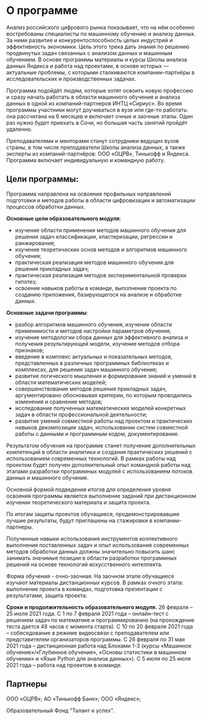 # О программе

Анализ российского цифрового рынка показывает, что на нём особенно востребованы специалисты по машинному обучению и анализу данных. За ними развитие и конкурентоспособность целых индустрий и эффективность экономики. Цель этого трека дать знания по решению продвинутых задач связанных с анализом данных и машинным обучением. В основе программы материалы и курсы Школы анализа данных Яндекса и работа над проектами, в основе которых — актуальные проблемы, с которыми сталкиваются компании-партнёры в исследовательских и производственных задачах.

Программа подойдёт людям, которые хотят освоить новую профессию и сразу начать работать в области машинного обучения и анализа данных в одной из компаний-партнеров ИНТЦ «Сириус». Во время программы участники могут доучиваться в вузе или где-то работать: она рассчитана на 6 месяцев и включает очные и заочные этапы. Один раз нужно будет приехать в Сочи, но большая часть занятий пройдёт удаленно.

Преподавателями и менторами станут сотрудники ведущих вузов страны, в том числе преподаватели Школы анализа данных, а также эксперты из компаний-партнёров: ООО «ОЦРВ», Тинькофф и Яндекса. Программа включает индивидуальную и командную работу.

## Цели программы:

Программа направлена на освоение профильных направлений подготовки и методов работы в области цифровизации и автоматизации процессов обработки данных.

**Основные цели образовательного модуля**:
- изучение области применения методов машинного обучения для решения задач классификации, кластеризации, регрессии и ранжирования;
- изучение теоретических основ методов и алгоритмов машинного обучения;
- практическая реализация методов машинного обучения для решения прикладных задач;
- практическая реализация методов экспериментальной проверки гипотез;
- освоение навыков работы в команде, выполнение проекта по созданию приложения, базирующегося на анализе и обработке данных.

**Основные задачи программы**:
- разбор алгоритмов машинного обучения, изучение области применимости и методов настройки параметров обучения;
- изучение методологии сбора данных для эффективного анализа и получения результирующей модели, изучение методов отбора признаков;
- введение в комплекс актуальных и показательных методов, представленных в различных программных библиотеках и комплексах, для решения задач машинного обучения;
- развитие логического мышления и формирование знаний и умений в области математических моделей;
- совершенствование методов решения прикладных задач, аргументировано обосновывая критерии, по которым проводились изменения и сравнение методов;
- исследование полученных математических моделей конкретных задач в области профессиональной деятельности;
- развитие умений совместной работы над проектом и практических навыков декомпозиции задач, использовании систем совместной работы с данными и программным кодом, документирование.

Результатом обучения на программе станет получение дополнительных компетенций в области аналитики и создания практических решений с использованием современных технологий. В рамках работы над проектом будет получен дополнительный опыт командной работы над этапами разработки программных модулей с использованием потоков данных и машинного обучения.

Основной формой подведения итогов для определения уровня освоения программы является выполнение заданий при дистанционном изучении теоретического материала и защита проекта.

По итогам защиты проектов обучащиеся, продемонстрировавшие лучшие результаты, будут приглашены на стажировки в компании-партнеры.

Полученные навыки использования инструментов коллективного выполнения поставленных задач и опыт использования современных методов обработки данных должны значительно повысить шанс занимать значимые позиции в области разработки программных решений на основе технологий искусственного интеллекта.

Форма обучения - очно-заочная. На заочном этапе обучащиеся изучают материалы дистанционных курсов. В рамках очного этапа: выполнение проекта в командах, подготовка презентации с результатами, защита проекта.

**Сроки и продолжительность образовательного модуля.**
26 февраля – 25 июля 2021 года.
С 1 по 7 февраля 2021 года – онлайн-тест с решением задач по математике и программированию (на прохождение теста дается 48 часов с момента старта).
С 10 по 20 февраля 2021 года – собеседование в режиме видеосвязи с преподавателем или представителем организаторов программы.
С 26 февраля по 31 мая 2021 года – дистанционная работа над Блоками 1-3 (курсы «Машинное обучение»/«Глубинное обучение», «Основы статистики в машинном обучении» и «Язык Python для анализа данных»).
С 5 июля по 25 июля 2021 года – работа над проектом в команде.

## Партнеры

ООО «ОЦРВ»;
АО «Тинькофф Банк»;
ООО «Яндекс»;

Образовательный Фонд "Талант и успех".